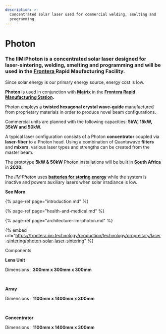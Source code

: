 ```yaml
---
description: >-
  Concentrated solar laser used for commercial welding, smelting and
  programming.
---
```


# Photon

### The **IIM**:**Photon** is a concentrated solar laser designed for laser-sintering, welding, smelting and programming and will be used in the [**Frontera** ](https://frontera.iim.technology/projects/manufacturing/leoxmf) Rapid Maufacturing Facility.

Since solar energy is our primary energy source, energy cost is low.

**Photon** is used in conjunction with [**Matrix**](../../manufacturing/matrix.md) in the [**Frontera Rapid Manufacturing Station**](https://frontera.iim.technology)**.**

Photon employs a **twisted hexagonal crystal wave-guide** manufactured from proprietary materials in order to produce novel beam configurations.

Commercial units are planned with the following capacities: **5kW, 15kW, 35kW and 50kW.**

A typical laser configuration consists of a Photon **concentrator** coupled via **laser-fiber** to a Photon head. Using a combination of Quantawave **filters** and **mixers**, various laser types and strengths can be created from the master beam.

The prototype **5kW & 50kW** Photon installations will be built in **South Africa** in **2020.**

The _IIM:Photon_ uses [**batteries for storing energy**](../../energy/energy-storage.md) while the system is inactive and powers auxiliary lasers​ when solar irradiance is low.

 

**See More**

{% page-ref page="introduction.md" %}

{% page-ref page="health-and-medical.md" %}

{% page-ref page="architecture-iim-photon.md" %}

{% embed url="https://frontera.iim.technology/production/technology/propreitary/laser-sintering/photon-solar-laser-sintering" %}









Components

**Lens Unit**

Dimensions : **300mm x 300mm x 300mm**

**​**

**Array**

Dimensions : **1100mm x 1400mm x 300mm**

**​**

**Concentrator**

Dimensions : **1100mm x 1400mm x 300mm**

